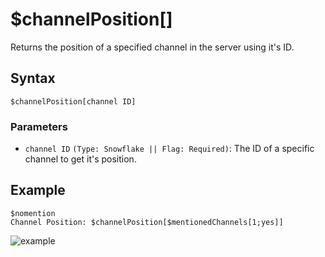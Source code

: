 # $channelPosition[]
Returns the position of a specified channel in the server using it's ID.
## Syntax
```
$channelPosition[channel ID]
```
### Parameters
- `channel ID` `(Type: Snowflake || Flag: Required)`: The ID of a specific channel to get it's position.
## Example
```
$nomention
Channel Position: $channelPosition[$mentionedChannels[1;yes]]
```
![example](https://user-images.githubusercontent.com/113303649/213238052-dff8ca6d-b0ec-489a-96c3-20146606a0e3.png)


